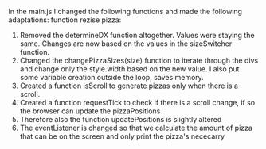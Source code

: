 In the main.js I changed the following functions and made the following adaptations:
function rezise pizza:
1. Removed the determineDX function altogether. Values were staying the same. Changes are now based on the values in the sizeSwitcher function.
2. Changed the changePizzaSizes(size) function to iterate through the divs and change only the style.width based on the new value. I also put some variable creation outside the loop, saves memory.
3. Created a function isScroll to generate pizzas only when there is a scroll.
4. Created a function requestTick to check if there is a scroll change, if so the browser can update the pizzaPositions
5.  Therefore also the function updatePositions is slightly altered
6. The eventListener is changed so that we calculate the amount of pizza that can be on the screen and only print the pizza's nececarry

